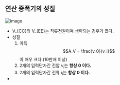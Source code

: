 ## 연산 증폭기의 성질
![image](https://github.com/user-attachments/assets/bda97f10-4ef9-4bed-a674-1a9acab292fb)

- V_{CC}와 V_{EE}는 직류전원이며 생략되는 경우가 많다.
- 성질
  1. 이득 $$A_V = \frac{v_0}{v_i}$$이 매우 크다.(10만배 이상)
  2. 2개의 입력단자간 전압 $v_i$는 **항상 0 이다.**
  3. 2개의 입력단자간 전류 $i_i$는 **항상 0 이다.**
- 
